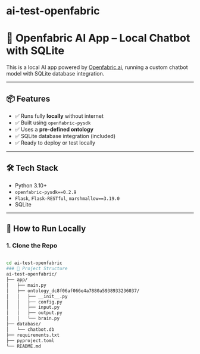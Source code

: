 # ai-test-openfabric
# 🧠 Openfabric AI App – Local Chatbot with SQLite

This is a local AI app powered by [Openfabric.ai](https://openfabric.ai), running a custom chatbot model with SQLite database integration.

---

## 📦 Features

- ✅ Runs fully **locally** without internet
- ✅ Built using `openfabric-pysdk`
- ✅ Uses a **pre-defined ontology**
- ✅ SQLite database integration (included)
- ✅ Ready to deploy or test locally

---

## 🛠️ Tech Stack

- Python 3.10+
- `openfabric-pysdk==0.2.9`
- `Flask`, `Flask-RESTful`, `marshmallow==3.19.0`
- SQLite

---

## 🚀 How to Run Locally

### 1. Clone the Repo
```bash

cd ai-test-openfabric
### 📂 Project Structure
ai-test-openfabric/
├── app/
│   ├── main.py
│   ├── ontology_dc8f06af066e4a7880a5938933236037/
│   │   ├── __init__.py
│   │   ├── config.py
│   │   ├── input.py
│   │   ├── output.py
│   │   └── brain.py
├── database/
│   └── chatbot.db
├── requirements.txt
├── pyproject.toml
└── README.md

